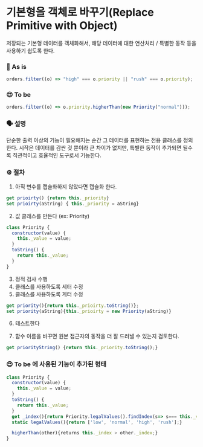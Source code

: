 # 기본형을 객체로 바꾸기(Replace Primitive with Object)

저장되는 기본형 데이터를 객체화해서, 해당 데이터에 대한 연산처리 / 특별한 동작 등을 사용하기 쉽도록 한다.

### 🧐 As is

```javascript
orders.filter((o) => "high" === o.priority || "rush" === o.priority);
```

### 😍 To be

```javascript
orders.filter((o) => o.priority.higherThan(new Priority("normal")));
```

### 🗣 설명

단순한 출력 이상의 기능이 필요해지는 순간 그 데이터를 표현하는 전용 클래스를 정의한다.
시작은 데이터를 감싼 것 뿐이라 큰 차이가 없지만,
특별한 동작이 추가되면 될수록 직관적이고 효율적인 도구로서 기능한다.

### ⚙️ 절차

1. 아직 변수를 캡슐화하지 않았다면 캡슐화 한다.

```javascript
get prioirty() {return this._priority}
set prioirty(aString) { this._priority = aString}
```

2. 값 클래스를 만든다 (ex: Priority)

```javascript
class Priority {
  constructor(value) {
    this._value = value;
  }
  toString() {
    return this._value;
  }
}
```

3. 정적 검사 수행
4. 클래스를 사용하도록 세터 수정
5. 클래스를 사용하도록 게터 수정

```javascript
get priority(){return this._prioirty.toString()};
set priority(aString){this._prioirty = new Priority(aString)}
```

6. 테스트한다

7. 함수 이름을 바꾸면 원본 접근자의 동작을 더 잘 드러낼 수 있는지 검토한다.

```javascript
get priorityString() {return this._priority.toString();}
```

### 😍 To be 에 사용된 기능이 추가된 형태

```javascript
class Priority {
  constructor(value) {
    this._value = value;
  }
  toString() {
    return this._value;
  }
  get _index(){return Priority.legalValues().findIndex(s=> s=== this._value);}
  static legalValues(){return ['low', 'normal', 'high', 'rush'];}

  higherThan(other){returns this._index > other._index;}
}
```
